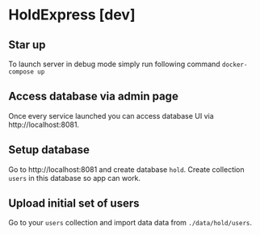 ﻿# HoldExpress [dev]

## Star up

To launch server in debug mode simply run following command `docker-compose up`

## Access database via admin page
Once every service launched you can access database UI via http://localhost:8081.

## Setup database
Go to http://localhost:8081 and create database `hold`. Create collection `users` in this database so app can work.

## Upload initial set of users
Go to your `users` collection and import data data from `./data/hold/users`.
